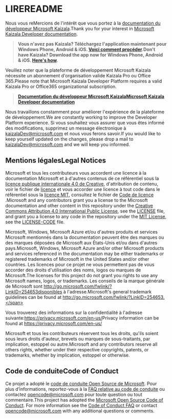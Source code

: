 # <a name="readme"></a><span data-ttu-id="81103-101">LIRE</span><span class="sxs-lookup"><span data-stu-id="81103-101">README</span></span>

<span data-ttu-id="81103-102">Nous vous reMercions de l'intérêt que vous portez à la [documentation du développeur Microsoft Kaizala](Articles/index.md).</span><span class="sxs-lookup"><span data-stu-id="81103-102">Thank you for your interest in [Microsoft Kaizala Developer documentation](Articles/index.md).</span></span>

> <span data-ttu-id="81103-103">**Vous n'avez pas Kaizala? Téléchargez l'application maintenant pour Windows Phone, Android & iOS. [Voici comment procéder](Articles/install.md).**</span><span class="sxs-lookup"><span data-stu-id="81103-103">**Don't have Kaizala? Download the app now for Windows Phone, Android & iOS. [Here's how](Articles/install.md).**</span></span>

<span data-ttu-id="81103-104">Veuillez noter que la plateforme de développement Microsoft Kaizala nécessite un abonnement d'organisation valide Kaizala Pro ou Office 365.</span><span class="sxs-lookup"><span data-stu-id="81103-104">Please note that Microsoft Kaizala Developer Platform requires a valid Kaizala Pro or Office365 organizational subscription.</span></span>

> <span data-ttu-id="81103-105">**[Documentation du développeur Microsoft Kaizala](Articles/index.md)**</span><span class="sxs-lookup"><span data-stu-id="81103-105">**[Microsoft Kaizala Developer documentation](Articles/index.md)**</span></span>

<span data-ttu-id="81103-106">Nous travaillons constamment pour améliorer l'expérience de la plateforme de développement.</span><span class="sxs-lookup"><span data-stu-id="81103-106">We are constantly working to improve the Developer Platform experience.</span></span> <span data-ttu-id="81103-107">Si vous souhaitez vous assurer que vous êtes informé des modifications, supprimez un message électronique à kaizalaDev@microsoft.com et nous vous ferons savoir.</span><span class="sxs-lookup"><span data-stu-id="81103-107">If you would like to keep yourself updated on the changes, please drop a mail to kaizalaDev@microsoft.com and we will keep you informed.</span></span>




## <a name="legal-notices"></a><span data-ttu-id="81103-108">Mentions légales</span><span class="sxs-lookup"><span data-stu-id="81103-108">Legal Notices</span></span>

<span data-ttu-id="81103-109">Microsoft et tous les contributeurs vous accordent une licence à la documentation Microsoft et à d'autres contenus de ce référentiel sous la [licence publique internationale 4,0 de Creative](https://creativecommons.org/licenses/by/4.0/legalcode), d'attribution de contenu, voir le fichier de [licence](LICENSE) et vous accorder une licence à tout code dans le référentiel sous la [licence MIT](https://opensource.org/licenses/MIT), consultez le fichier de [Code de licence](LICENSE-CODE) .</span><span class="sxs-lookup"><span data-stu-id="81103-109">Microsoft and any contributors grant you a license to the Microsoft documentation and other content in this repository under the [Creative Commons Attribution 4.0 International Public License](https://creativecommons.org/licenses/by/4.0/legalcode), see the [LICENSE](LICENSE) file, and grant you a license to any code in the repository under the [MIT License](https://opensource.org/licenses/MIT), see the [LICENSE-CODE](LICENSE-CODE) file.</span></span>

<span data-ttu-id="81103-110">Microsoft, Windows, Microsoft Azure et/ou d'autres produits et services Microsoft mentionnés dans la documentation peuvent être des marques ou des marques déposées de Microsoft aux États-Unis et/ou dans d'autres pays.</span><span class="sxs-lookup"><span data-stu-id="81103-110">Microsoft, Windows, Microsoft Azure and/or other Microsoft products and services referenced in the documentation may be either trademarks or registered trademarks of Microsoft in the United States and/or other countries.</span></span>
<span data-ttu-id="81103-111">Les licences pour ce projet ne vous permettent pas de vous accorder des droits d'utilisation des noms, logos ou marques de Microsoft.</span><span class="sxs-lookup"><span data-stu-id="81103-111">The licenses for this project do not grant you rights to use any Microsoft names, logos, or trademarks.</span></span>
<span data-ttu-id="81103-112">Les conseils de la marque générale de Microsoft sont http://go.microsoft.com/fwlink/?LinkID=254653disponibles à l'adresse.</span><span class="sxs-lookup"><span data-stu-id="81103-112">Microsoft's general trademark guidelines can be found at http://go.microsoft.com/fwlink/?LinkID=254653.</span></span>

<span data-ttu-id="81103-113">Vous trouverez des informations sur la confidentialité à l'adresse suivante:https://privacy.microsoft.com/en-us/</span><span class="sxs-lookup"><span data-stu-id="81103-113">Privacy information can be found at https://privacy.microsoft.com/en-us/</span></span>

<span data-ttu-id="81103-114">Microsoft et tous les contributeurs réservent tous les droits, qu'ils soient sous leurs droits d'auteur, brevets ou marques de sous-traitants, par implication, estoppel ou autre.</span><span class="sxs-lookup"><span data-stu-id="81103-114">Microsoft and any contributors reserve all others rights, whether under their respective copyrights, patents, or trademarks, whether by implication, estoppel or otherwise.</span></span>

## <a name="code-of-conduct"></a><span data-ttu-id="81103-115">Code de conduite</span><span class="sxs-lookup"><span data-stu-id="81103-115">Code of Conduct</span></span>

<span data-ttu-id="81103-p103">Ce projet a adopté le [code de conduite Open Source de Microsoft](https://opensource.microsoft.com/codeofconduct/). Pour plus d’informations, reportez-vous à la [FAQ relative au code de conduite](https://opensource.microsoft.com/codeofconduct/faq/) ou contactez [opencode@microsoft.com](mailto:opencode@microsoft.com) pour toute question ou tout commentaire.</span><span class="sxs-lookup"><span data-stu-id="81103-p103">This project has adopted the [Microsoft Open Source Code of Conduct](https://opensource.microsoft.com/codeofconduct/). For more information see the [Code of Conduct FAQ](https://opensource.microsoft.com/codeofconduct/faq/) or contact [opencode@microsoft.com](mailto:opencode@microsoft.com) with any additional questions or comments.</span></span>
